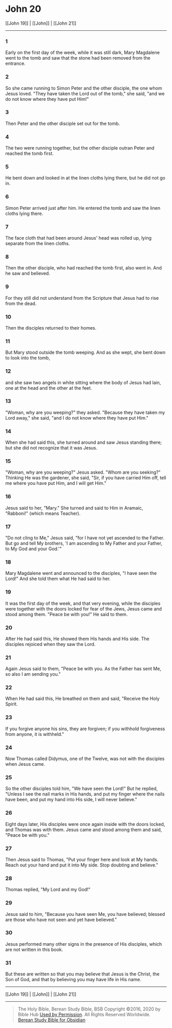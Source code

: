 # John 20

[[John 19]] | [[John]] | [[John 21]]

---

### 1
Early on the first day of the week, while it was still dark, Mary Magdalene went to the tomb and saw that the stone had been removed from the entrance.

### 2
So she came running to Simon Peter and the other disciple, the one whom Jesus loved. "They have taken the Lord out of the tomb," she said, "and we do not know where they have put Him!"

### 3
Then Peter and the other disciple set out for the tomb.

### 4
The two were running together, but the other disciple outran Peter and reached the tomb first.

### 5
He bent down and looked in at the linen cloths lying there, but he did not go in.

### 6
Simon Peter arrived just after him. He entered the tomb and saw the linen cloths lying there.

### 7
The face cloth that had been around Jesus' head was rolled up, lying separate from the linen cloths.

### 8
Then the other disciple, who had reached the tomb first, also went in. And he saw and believed.

### 9
For they still did not understand from the Scripture that Jesus had to rise from the dead.

### 10
Then the disciples returned to their homes.

### 11
But Mary stood outside the tomb weeping. And as she wept, she bent down to look into the tomb,

### 12
and she saw two angels in white sitting where the body of Jesus had lain, one at the head and the other at the feet.

### 13
"Woman, why are you weeping?" they asked. "Because they have taken my Lord away," she said, "and I do not know where they have put Him."

### 14
When she had said this, she turned around and saw Jesus standing there; but she did not recognize that it was Jesus.

### 15
"Woman, why are you weeping?" Jesus asked. "Whom are you seeking?" Thinking He was the gardener, she said, "Sir, if you have carried Him off, tell me where you have put Him, and I will get Him."

### 16
Jesus said to her, "Mary." She turned and said to Him in Aramaic, "Rabboni!" (which means Teacher).

### 17
"Do not cling to Me," Jesus said, "for I have not yet ascended to the Father. But go and tell My brothers, 'I am ascending to My Father and your Father, to My God and your God.'"

### 18
Mary Magdalene went and announced to the disciples, "I have seen the Lord!" And she told them what He had said to her.

### 19
It was the first day of the week, and that very evening, while the disciples were together with the doors locked for fear of the Jews, Jesus came and stood among them. "Peace be with you!" He said to them.

### 20
After He had said this, He showed them His hands and His side. The disciples rejoiced when they saw the Lord.

### 21
Again Jesus said to them, "Peace be with you. As the Father has sent Me, so also I am sending you."

### 22
When He had said this, He breathed on them and said, "Receive the Holy Spirit.

### 23
If you forgive anyone his sins, they are forgiven; if you withhold forgiveness from anyone, it is withheld."

### 24
Now Thomas called Didymus, one of the Twelve, was not with the disciples when Jesus came.

### 25
So the other disciples told him, "We have seen the Lord!" But he replied, "Unless I see the nail marks in His hands, and put my finger where the nails have been, and put my hand into His side, I will never believe."

### 26
Eight days later, His disciples were once again inside with the doors locked, and Thomas was with them. Jesus came and stood among them and said, "Peace be with you."

### 27
Then Jesus said to Thomas, "Put your finger here and look at My hands. Reach out your hand and put it into My side. Stop doubting and believe."

### 28
Thomas replied, "My Lord and my God!"

### 29
Jesus said to him, "Because you have seen Me, you have believed; blessed are those who have not seen and yet have believed."

### 30
Jesus performed many other signs in the presence of His disciples, which are not written in this book.

### 31
But these are written so that you may believe that Jesus is the Christ, the Son of God, and that by believing you may have life in His name.

---

[[John 19]] | [[John]] | [[John 21]]

---

> The Holy Bible, Berean Study Bible, BSB
> Copyright &copy;2016, 2020 by Bible Hub
> [Used by Permission](https://berean.bible/terms.htm). All Rights Reserved Worldwide.
> [Berean Study Bible for Obsidian](https://github.com/gapmiss/berean-study-bible-for-obsidian)

